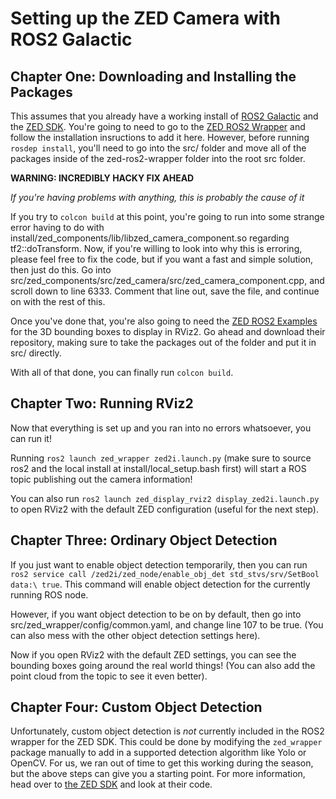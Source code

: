 # Setting up the ZED Camera with ROS2 Galactic

## Chapter One: Downloading and Installing the Packages
This assumes that you already have a working install of [ROS2 Galactic](https://docs.ros.org/en/galactic/index.html) and the [ZED SDK](https://www.stereolabs.com/developers/release/). You're going to need to go to the [ZED ROS2 Wrapper](https://github.com/stereolabs/zed-ros2-wrapper) and follow the installation insructions to add it here. However, before running `rosdep install`, you'll need to go into the src/ folder and move all of the packages inside of the zed-ros2-wrapper folder into the root src folder.

**WARNING: INCREDIBLY HACKY FIX AHEAD**

*If you're having problems with anything, this is probably the cause of it*

If you try to `colcon build` at this point, you're going to run into some strange error having to do with install/zed_components/lib/libzed_camera_component.so regarding tf2::doTransform. Now, if you're willing to look into why this is erroring, please feel free to fix the code, but if you want a fast and simple solution, then just do this.
Go into src/zed_components/src/zed_camera/src/zed_camera_component.cpp, and scroll down to line 6333. Comment that line out, save the file, and continue on with the rest of this.

Once you've done that, you're also going to need the [ZED ROS2 Examples](https://github.com/stereolabs/zed-ros2-examples) for the 3D bounding boxes to display in RViz2. Go ahead and download their repository, making sure to take the packages out of the folder and put it in src/ directly.


With all of that done, you can finally run `colcon build`.

## Chapter Two: Running RViz2

Now that everything is set up and you ran into no errors whatsoever, you can run it!

Running `ros2 launch zed_wrapper zed2i.launch.py` (make sure to source ros2 and the local install at install/local_setup.bash first) will start a ROS topic publishing out the camera information!

You can also run `ros2 launch zed_display_rviz2 display_zed2i.launch.py` to open RViz2 with the default ZED configuration (useful for the next step).

## Chapter Three: Ordinary Object Detection

If you just want to enable object detection temporarily, then you can run `ros2 service call /zed2i/zed_node/enable_obj_det std_stvs/srv/SetBool data:\ true`. This command will enable object detection for the currently running ROS node.

However, if you want object detection to be on by default, then go into src/zed_wrapper/config/common.yaml, and change line 107 to be true.
(You can also mess with the other object detection settings here).

Now if you open RViz2 with the default ZED settings, you can see the bounding boxes going around the real world things! (You can also add the point cloud from the topic to see it even better).

## Chapter Four: Custom Object Detection
Unfortunately, custom object detection is *not* currently included in the ROS2 wrapper for the ZED SDK. This could be done by modifying the `zed_wrapper` package manually to add in a supported detection algorithm like Yolo or OpenCV. For us, we ran out of time to get this working during the season, but the above steps can give you a starting point. For more information, head over to [the ZED SDK](https://github.com/stereolabs/zed-sdk/tree/master/object%20detection/custom%20detector/cpp/tensorrt_yolov5_v6.0) and look at their code.
